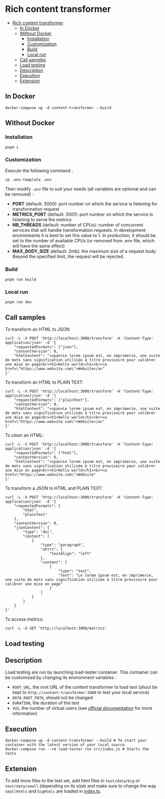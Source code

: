 # Rich content transformer

- [Rich content transformer](#rich-content-transformer)
  - [In Docker](#in-docker)
  - [Without Docker](#without-docker)
    - [Installation](#installation)
    - [Customization](#customization)
    - [Build](#build)
    - [Local run](#local-run)
  - [Call samples](#call-samples)
  - [Load testing](#load-testing)
  - [Description](#description)
  - [Execution](#execution)
  - [Extension](#extension)



## In Docker


```shell
docker-compose up -d content-transformer --build
```

## Without Docker
### Installation

```shell
pnpm i
```

### Customization

Execute the following command :

```shell
cp .env.template .env
```

Then modify `.env` file to suit your needs (all variables are optional and can be removed) :

- **PORT** (default: 3000): port number on which the service is listening for transformation request
- **METRICS_PORT** (default: 3001): port number on which the service is listening to serve the metrics
- **NB_THREADS** (default: number of CPUs): number of concurrent services that will handle transformation requests. In development environments it is best to set this value to 1. In production, it should be set to the number of available CPUs (or removed from .env file, which will have the same effect)
- **MAX_BODY_SIZE** (default: 2mb): the maximum size of a request body. Beyond the specified limit, the request will be rejected.

### Build

```shell
pnpm run build
```

### Local run

```shell
pnpm run dev
```

## Call samples

To transform an HTML to JSON:

```shell
curl -L -X POST 'http://localhost:3000/transform' -H 'Content-Type: application/json' -d '{
    "requestedFormats": ["json"],
    "contentVersion": 0,
    "htmlContent": "<span>Le lorem ipsum est, en imprimerie, une suite de mots sans signification utilisée à titre provisoire pour calibrer une mise en page<br><h1>Hello world</h1><br><a href=\"https://www.website.com\">Website</a>"
}'
```

To transform an HTML to PLAIN TEXT:

```shell
curl -L -X POST 'http://localhost:3000/transform' -H 'Content-Type: application/json' -d '{
    "requestedFormats": ["plainText"],
    "contentVersion": 0,
    "htmlContent": "<span>Le lorem ipsum est, en imprimerie, une suite de mots sans signification utilisée à titre provisoire pour calibrer une mise en page<br><h1>Hello world</h1><br><a href=\"https://www.website.com\">Website</a>"
}'
```

To clean an HTML:

```shell
curl -L -X POST 'http://localhost:3000/transform' -H 'Content-Type: application/json' -d '{
    "requestedFormats": ["html"],
    "contentVersion": 0,
    "htmlContent": "<span>Le lorem ipsum est, en imprimerie, une suite de mots sans signification utilisée à titre provisoire pour calibrer une mise en page<br><h1>Hello world</h1><br><a href=\"https://www.website.com\">Website"
}'
```

To transform a JSON to HTML and PLAIN TEXT:

```shell
curl -L -X POST 'http://localhost:3000/transform' -H 'Content-Type: application/json' -d '{
    "requestedFormats": [
        "html",
        "plainText"
    ],
    "contentVersion": 0,
    "jsonContent": {
        "type": "doc",
        "content": [
            {
                "type": "paragraph",
                "attrs": {
                    "textAlign": "left"
                },
                "content": [
                    {
                        "type": "text",
                        "text": "Le lorem ipsum est, en imprimerie, une suite de mots sans signification utilisée à titre provisoire pour calibrer une mise en page"
                    }
                ]
            }
        ]
    }
}'
```

To access metrics:

```shell
curl -L -X GET 'http://localhost:3000/metrics'
```

## Load testing

## Description

Load testing are run by launching load-tester container. This container can be customized by changing its environment variables :
- `ROOT_URL`, the root URL of the content transformer to load test (shoul be kept to `http://content-transformer:3000` to test your local service)
- `DATA_ROOT_PATH`, should not be changed
- `DURATION`, the duration of the test
- `VUS`, the number of virtual users (see [official documentation](https://k6.io/docs/get-started/running-k6/) for more information)


## Execution

```shell
docker-compose up -d content-transformer --build # To start your container with the latest version of your local source
docker-compose run --rm load-tester run src/index.js # Starts the tests
```

## Extension

To add more files to the test set, add html files in `test/data/big` or `test/data/small` (depending on its size) and make sure to change the way `smallHtmls` and `bigHtmls` are loaded in [index.ts](./index.ts).